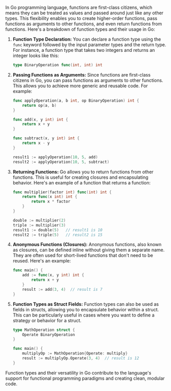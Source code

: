 In Go programming language, functions are first-class citizens, which means they can be treated as values and passed around just like any other types. This flexibility enables you to create higher-order functions, pass functions as arguments to other functions, and even return functions from functions. Here's a breakdown of function types and their usage in Go:

1. **Function Type Declaration:**
   You can declare a function type using the `func` keyword followed by the input parameter types and the return type. For instance, a function type that takes two integers and returns an integer looks like this:
   
   ```go
   type BinaryOperation func(int, int) int
   ```

2. **Passing Functions as Arguments:**
   Since functions are first-class citizens in Go, you can pass functions as arguments to other functions. This allows you to achieve more generic and reusable code. For example:
   
   ```go
   func applyOperation(a, b int, op BinaryOperation) int {
       return op(a, b)
   }
   
   func add(x, y int) int {
       return x + y
   }
   
   func subtract(x, y int) int {
       return x - y
   }
   
   result1 := applyOperation(10, 5, add)
   result2 := applyOperation(10, 5, subtract)
   ```

3. **Returning Functions:**
   Go allows you to return functions from other functions. This is useful for creating closures and encapsulating behavior. Here's an example of a function that returns a function:

   ```go
   func multiplier(factor int) func(int) int {
       return func(x int) int {
           return x * factor
       }
   }
   
   double := multiplier(2)
   triple := multiplier(3)
   result1 := double(5)   // result1 is 10
   result2 := triple(5)   // result2 is 15
   ```

4. **Anonymous Functions (Closures):**
   Anonymous functions, also known as closures, can be defined inline without giving them a separate name. They are often used for short-lived functions that don't need to be reused. Here's an example:

   ```go
   func main() {
       add := func(x, y int) int {
           return x + y
       }
       result := add(3, 4)  // result is 7
   }
   ```

5. **Function Types as Struct Fields:**
   Function types can also be used as fields in structs, allowing you to encapsulate behavior within a struct. This can be particularly useful in cases where you want to define a strategy or behavior for a struct.

   ```go
   type MathOperation struct {
       Operate BinaryOperation
   }
   
   func main() {
       multiplyOp := MathOperation{Operate: multiply}
       result := multiplyOp.Operate(3, 4)  // result is 12
   }
   ```

Function types and their versatility in Go contribute to the language's support for functional programming paradigms and creating clean, modular code.


